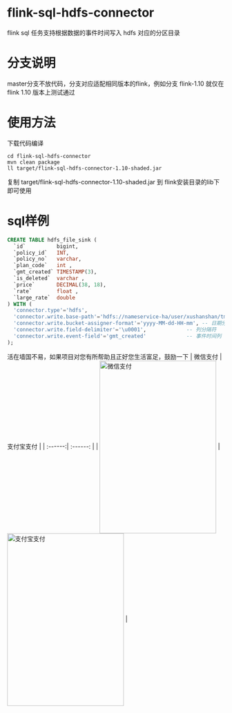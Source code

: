 # flink-sql-hdfs-connector
flink sql 任务支持根据数据的事件时间写入 hdfs 对应的分区目录
# 分支说明
master分支不放代码，分支对应适配相同版本的flink，例如分支 flink-1.10 就仅在flink 1.10 版本上测试通过
# 使用方法
下载代码编译
```shell
cd flink-sql-hdfs-connector
mvn clean package
ll target/flink-sql-hdfs-connector-1.10-shaded.jar
```
复制 target/flink-sql-hdfs-connector-1.10-shaded.jar 到 flink安装目录的lib下即可使用
# sql样例
```sql
CREATE TABLE hdfs_file_sink (
  `id`          bigint,
  `policy_id`   INT,
  `policy_no`   varchar,
  `plan_code`   int ,
  `gmt_created` TIMESTAMP(3),
  `is_deleted`  varchar ,
  `price`       DECIMAL(38, 18),
  `rate`        float ,
  `large_rate`  double
) WITH (
  'connector.type'='hdfs',
  'connector.write.base-path'='hdfs://nameservice-ha/user/xushanshan/tmp',  -- 集群的目录 需要写全路径包括文件系统类型和地址，例如 hdfs://nameservice-ha/
  'connector.write.bucket-assigner-format'='yyyy-MM-dd-HH-mm', -- 日期分区目录格式，不要加空格或特殊字符
  'connector.write.field-delimiter'='\u0001',             -- 列分隔符
  'connector.write.event-field'='gmt_created'             -- 事件时间列  
);
```
活在墙国不易，如果项目对您有所帮助且正好您生活富足，鼓励一下
| 微信支付 | 支付宝支付 |
| :------:| :------: |
| <img src="https://github.com/xushanshan/xushanshan.github.io/blob/master/images/%E5%BE%AE%E4%BF%A1%E6%94%B6%E6%AC%BE%E7%A0%81.jpeg" width = "270" height = "400" alt="微信支付" align=center /> | <img src="https://github.com/xushanshan/xushanshan.github.io/blob/master/images/%E6%94%AF%E4%BB%98%E5%AE%9D%E6%94%B6%E6%AC%BE%E7%A0%81.jpeg" width = "270" height = "400" alt="支付宝支付" align=center /> |
